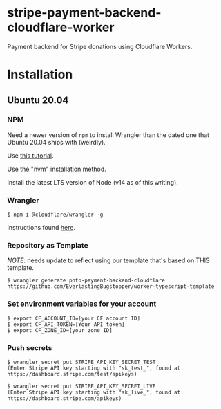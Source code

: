 # stripe-payment-backend-cloudflare-worker

Payment backend for Stripe donations using Cloudflare Workers.

# Installation

## Ubuntu 20.04

### NPM

Need a newer version of `npm` to install Wrangler than the dated one that Ubuntu 20.04 ships with (weirdly).

Use [this tutorial](https://www.digitalocean.com/community/tutorials/how-to-install-node-js-on-ubuntu-20-04).

Use the "nvm" installation method.

Install the latest LTS version of Node (v14 as of this writing).

### Wrangler

```shell
$ npm i @cloudflare/wrangler -g
```

Instructions found [here](https://developers.cloudflare.com/workers/cli-wrangler/install-update).

### Repository as Template

*NOTE*: needs update to reflect using our template that's based on THIS template.

```shell
$ wrangler generate pntp-payment-backend-cloudflare https://github.com/EverlastingBugstopper/worker-typescript-template
```

### Set environment variables for your account

```shell
$ export CF_ACCOUNT_ID=[your CF account ID]
$ export CF_API_TOKEN=[Your API token]
$ export CF_ZONE_ID=[your zone ID]
```

### Push secrets

```shell
$ wrangler secret put STRIPE_API_KEY_SECRET_TEST
(Enter Stripe API key starting with "sk_test_", found at https://dashboard.stripe.com/test/apikeys)

$ wrangler secret put STRIPE_API_KEY_SECRET_LIVE
(Enter Stripe API key starting with "sk_live_", found at https://dashboard.stripe.com/apikeys)
```
